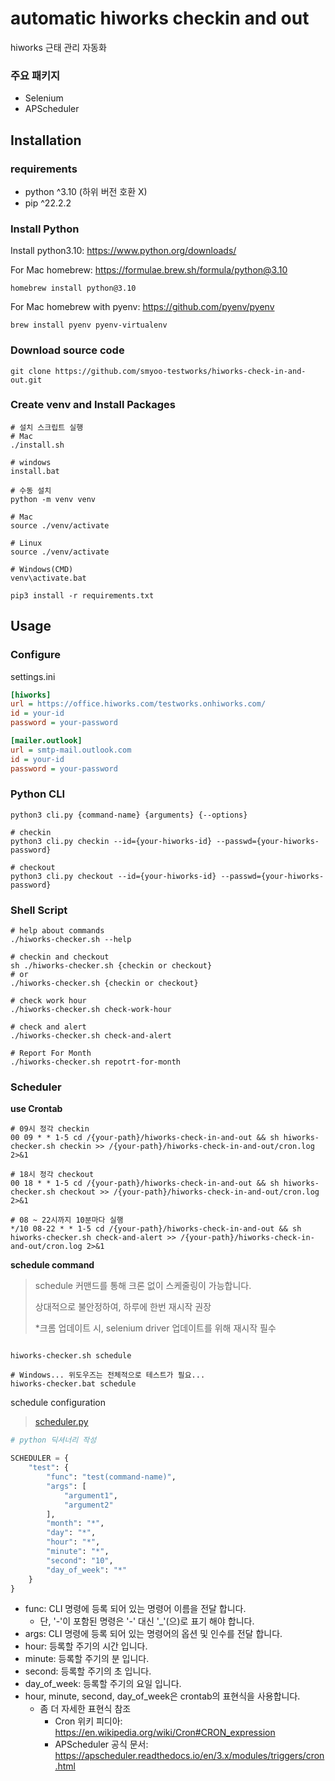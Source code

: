 # automatic hiworks checkin and out

hiworks 근태 관리 자동화

### 주요 패키지

- Selenium
- APScheduler

## Installation

### requirements

- python ^3.10 (하위 버전 호환 X)
- pip ^22.2.2

### Install Python

Install python3.10: https://www.python.org/downloads/

For Mac homebrew: https://formulae.brew.sh/formula/python@3.10

```shell
homebrew install python@3.10
```

For Mac homebrew with pyenv: https://github.com/pyenv/pyenv

```shell
brew install pyenv pyenv-virtualenv
```

### Download source code

```shell
git clone https://github.com/smyoo-testworks/hiworks-check-in-and-out.git
````

### Create venv and Install Packages

```shell
# 설치 스크립트 실행
# Mac
./install.sh

# windows
install.bat

# 수동 설치
python -m venv venv

# Mac
source ./venv/activate

# Linux
source ./venv/activate

# Windows(CMD)
venv\activate.bat

pip3 install -r requirements.txt
```

## Usage

### Configure

settings.ini

```ini
[hiworks]
url = https://office.hiworks.com/testworks.onhiworks.com/
id = your-id
password = your-password

[mailer.outlook]
url = smtp-mail.outlook.com
id = your-id
password = your-password
```

### Python CLI

```shell
python3 cli.py {command-name} {arguments} {--options}

# checkin
python3 cli.py checkin --id={your-hiworks-id} --passwd={your-hiworks-password}

# checkout
python3 cli.py checkout --id={your-hiworks-id} --passwd={your-hiworks-password}
```

### Shell Script

```shell
# help about commands
./hiworks-checker.sh --help

# checkin and checkout
sh ./hiworks-checker.sh {checkin or checkout}
# or
./hiworks-checker.sh {checkin or checkout}

# check work hour
./hiworks-checker.sh check-work-hour

# check and alert
./hiworks-checker.sh check-and-alert

# Report For Month
./hiworks-checker.sh repotrt-for-month
```

### Scheduler

**use Crontab**

```shell
# 09시 정각 checkin
00 09 * * 1-5 cd /{your-path}/hiworks-check-in-and-out && sh hiworks-checker.sh checkin >> /{your-path}/hiworks-check-in-and-out/cron.log 2>&1

# 18시 정각 checkout
00 18 * * 1-5 cd /{your-path}/hiworks-check-in-and-out && sh hiworks-checker.sh checkout >> /{your-path}/hiworks-check-in-and-out/cron.log 2>&1

# 08 ~ 22시까지 10분마다 실행
*/10 08-22 * * 1-5 cd /{your-path}/hiworks-check-in-and-out && sh hiworks-checker.sh check-and-alert >> /{your-path}/hiworks-check-in-and-out/cron.log 2>&1

```

**schedule command**
> schedule 커맨드를 통해 크론 없이 스케줄링이 가능합니다.
>
> 상대적으로 불안정하여, 하루에 한번 재시작 권장
>
> *크롬 업데이트 시, selenium driver 업데이트를 위해 재시작 필수

```shell

hiworks-checker.sh schedule

# Windows... 위도우즈는 전체적으로 테스트가 필요...
hiworks-checker.bat schedule

```

schedule configuration
> [scheduler.py](config/scheduler.py)

```python
# python 딕셔너리 작성

SCHEDULER = {
    "test": {
        "func": "test(command-name)",
        "args": [
            "argument1",
            "argument2"
        ],
        "month": "*",
        "day": "*",
        "hour": "*",
        "minute": "*",
        "second": "10",
        "day_of_week": "*"
    }
}
```

- func: CLI 명령에 등록 되어 있는 명령어 이름을 전달 합니다.
    - 단, '-'이 포함된 명령은 '-' 대신 '_'(으)로 표기 해야 합니다.
- args: CLI 명령에 등록 되어 있는 명령어의 옵션 및 인수를 전달 합니다.
- hour: 등록할 주기의 시간 입니다.
- minute: 등록할 주기의 분 입니다.
- second: 등록할 주기의 초 입니다.
- day_of_week: 등록할 주기의 요일 입니다.
- hour, minute, second, day_of_week은 crontab의 표현식을 사용합니다.
    - 좀 더 자세한 표현식 참조
        - Cron 위키 피디아: https://en.wikipedia.org/wiki/Cron#CRON_expression
        - APScheduler 공식 문서: https://apscheduler.readthedocs.io/en/3.x/modules/triggers/cron.html
